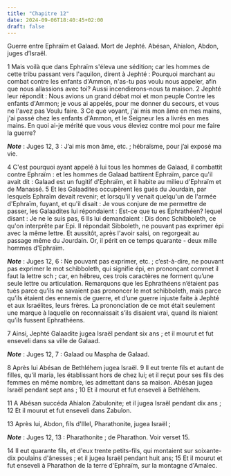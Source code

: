 ```yaml
---
title: "Chapitre 12"
date: 2024-09-06T18:40:45+02:00
draft: false
---
```



Guerre entre Ephraïm et Galaad.
Mort de Jephté.
Abésan, Ahialon, Abdon, juges d’Israël.


1 Mais voilà que dans Ephraïm s'éleva une sédition; car les hommes de cette tribu passant vers l'aquilon, dirent à Jephté : Pourquoi marchant au combat contre les enfants d'Ammon, n'as-tu pas voulu nous appeler, afin que nous allassions avec toi? Aussi incendierons-nous ta maison. 2 Jephté leur répondit : Nous avions un grand débat moi et mon peuple Contre les enfants d'Ammon; je vous ai appelés, pour me donner du secours, et vous ne l'avez pas Voulu faire. 3 Ce que voyant, j'ai mis mon âme en mes mains, j'ai passé chez les enfants d'Ammon, et le Seigneur les a livrés en mes mains. En quoi ai-je mérité que vous vous éleviez contre moi pour me faire la guerre?

***Note*** :  Juges 12, 3 : J’ai mis mon âme, etc. ; hébraïsme, pour j’ai exposé ma vie.


4 C'est pourquoi ayant appelé à lui tous les hommes de Galaad, il combattit contre Ephraïm : et les hommes de Galaad battirent Ephraïm, parce qu'il avait dit : Galaad est un fugitif d'Ephraïm, et il habite au milieu d'Ephraïm et de Manassé. 5 Et les Galaadites occupèrent les gués du Jourdain, par lesquels Ephraïm devait revenir; et lorsqu'il y venait quelqu'un de l'armée d'Ephraïm, fuyant, et qu'il disait : Je vous conjure de me permettre de passer, les Galaadites lui répondaient : Est-ce que tu es Ephrathéen? lequel disant : Je ne le suis pas, 6 Ils lui demandaient : Dis donc Schibboleth, ce qu'on interprête par Epi. Il répondait Sibboleth, ne pouvant pas exprimer épi avec la même lettre. Et aussitôt, après l'avoir saisi, on regorgeait au passage même du Jourdain. Or, il périt en ce temps quarante - deux mille hommes d'Ephraïm.

***Note*** :  Juges 12, 6 : Ne pouvant pas exprimer, etc. ; c’est-à-dire, ne pouvant pas exprimer le mot schibboleth, qui signifie épi, en prononçant commet il faut la lettre sch ; car, en hébreu, ces trois caractères ne forment qu’une seule lettre ou articulation. Remarquons que les Ephrathéens n’étaient pas tués parce qu’ils ne savaient pas prononcer le mot schibboleth, mais parce qu’ils étaient des ennemis de guerre, et d’une guerre injuste faite à Jephté et aux Israélites, leurs frères. La prononciation de ce mot était seulement une marque à laquelle on reconnaissait s’ils disaient vrai, quand ils niaient qu’ils fussent Ephrathéens.


7 Ainsi, Jephté Galaadite jugea Israël pendant six ans ; et il mourut et fut enseveli dans sa ville de Galaad.

***Note*** :  Juges 12, 7 : Galaad ou Maspha de Galaad.


8 Après lui Abésan de Bethléhem jugea Israël. 9 Il eut trente fils et autant de filles, qu'il maria, les établissant hors de chez lui; et il reçut pour ses fils des femmes en même nombre, les admettant dans sa maison. Abésan jugea Israël pendant sept ans ; 10 Et il mourut et fut enseveli à Bethléhem.


11 A Abésan succéda Ahialon Zabulonite; et il jugea Israël pendant dix ans ; 12 Et il mourut et fut enseveli dans Zabulon.


13 Après lui, Abdon, fils d'Illel, Pharathonite, jugea Israël ;

***Note*** :  Juges 12, 13 : Pharathonite ; de Pharathon. Voir verset 15.

14 Il eut quarante fils, et d'eux trente petits-fils, qui montaient sur soixante-dix poulains d'ânesses ; et il jugea Israël pendant huit ans; 15 Et il mourut et fut enseveli à Pharathon de la terre d'Ephraïm, sur la montagne d'Amalec.

